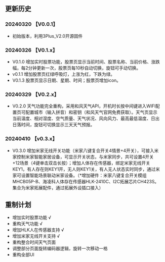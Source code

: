 
## 更新历史

### 20240320 【V0.0.1】

- 初始版本，利用3Plus_V2.0开源固件

### 20240326 【V0.1.x】

- V0.1.0 增加实时股票功能，股票页显示当前时间、股票名称、当前价格、涨跌幅，每2分钟更新一次，股票页每10秒自动切换，旋钮可手动切换。
- v0.1.1 增加股票页红绿呼吸灯，上涨为红，下跌为绿。
- V0.1.3 股票页显示日期、星期、时间；股票页增加icon。

### 20240329 【V0.2.x】

- V0.2.0 天气功能完全重构，采用和风天气API，开机时长按中间键进入WIFI配置页可配置城市（输入拼音）和密钥（和风天气官网免费获取）。天气页显示当前温度、相对湿度、空气质量、天气状况、风向风力、最高最低温度、日出日落时间，旋钮可切换显示三天天气预报。

### 20240410 【v0.3.x】

- V0.3.0 增加米家无线开关功能（米家八键复合开关4情景+4开关），可接入米家控制米家智能家居设备，可显示开关状态，与米家同步，共可设置4开关+12场景（4键单击双击长按）；增加人体存在传感器，绑定米家无线开关KEY1，有人存在则KEY1开，无人则KEY1关，有人无人状态实时同步，通过米家可设置智能场景联动米家设备。（*增加硬件：米家八键复合开关模组MHCB05P-B、海凌科人体存在传感器HLK-2410C、I2C拓展芯片CH423S。集合为米家拓展配件，通过拓展外设插口接入）

## 重制计划

- 增加实时股票功能 √
- 重构天气功能 √
- 增加HLK人在传感器支持 √
- 增加米家无线开关支持 √
- 重构整合时间天气页面
- 调整部分页面旋转编码器逻辑，旋转一次移动一格
- 重构全部UI

